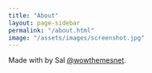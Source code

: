 ```yaml
---
title: "About"
layout: page-sidebar
permalink: "/about.html"
image: "/assets/images/screenshot.jpg"
---
```

Made with <i class="fa fa-heart text-danger"></i> by Sal [@wowthemesnet](https://www.wowthemes.net/category/free-themes-templates/).
